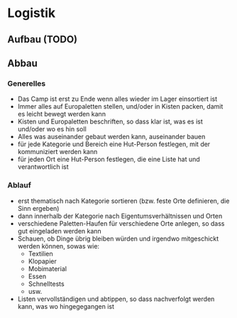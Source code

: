 # Logistik

## Aufbau (TODO)

## Abbau

### Generelles

- Das Camp ist erst zu Ende wenn alles wieder im Lager einsortiert ist
- Immer alles auf Europaletten stellen, und/oder in Kisten packen, damit es leicht bewegt werden kann
- Kisten und Europaletten beschriften, so dass klar ist, was es ist und/oder wo es hin soll
- Alles was auseinander gebaut werden kann, auseinander bauen
- für jede Kategorie und Bereich eine Hut-Person festlegen, mit der kommuniziert werden kann
- für jeden Ort eine Hut-Person festlegen, die eine Liste hat und verantwortlich ist

### Ablauf

- erst thematisch nach Kategorie sortieren (bzw. feste Orte definieren, die Sinn ergeben)
- dann innerhalb der Kategorie nach Eigentumsverhältnissen und Orten
- verschiedene Paletten-Haufen für verschiedene Orte anlegen, so dass gut eingeladen werden kann
- Schauen, ob Dinge übrig bleiben würden und irgendwo mitgeschickt werden können, sowas wie: 
  - Textilien
  - Klopapier
  - Mobimaterial
  - Essen
  - Schnelltests
  - usw.
- Listen vervollständigen und abtippen, so dass nachverfolgt werden kann, was wo hingegegangen ist

## 